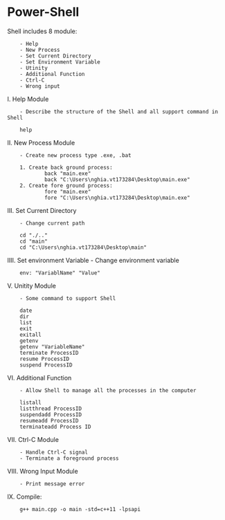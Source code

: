 # Power-Shell

Shell includes 8 module:

        - Help
        - New Process
        - Set Current Directory
        - Set Environment Variable
        - Utinity
        - Additional Function
        - Ctrl-C
        - Wrong input
      
I. Help Module

        - Describe the structure of the Shell and all support command in Shell

        help
II. New Process Module

        - Create new process type .exe, .bat

        1. Create back ground process:
                back "main.exe"
                back "C:\Users\nghia.vt173284\Desktop\main.exe"
        2. Create fore ground process:
                fore "main.exe"
                fore "C:\Users\nghia.vt173284\Desktop\main.exe"

III. Set Current Directory

        - Change current path

        cd "./.."
        cd "main"
        cd "C:\Users\nghia.vt173284\Desktop\main"
IIII. Set environment Variable
        - Change environment variable

        env: "VariablName" "Value"
V. Unitity Module

        - Some command to support Shell

        date
        dir
        list
        exit
        exitall
        getenv
        getenv "VariableName"
        terminate ProcessID
        resume ProcessID
        suspend ProcessID
VI. Additional Function

        - Allow Shell to manage all the processes in the computer
        
        listall
        listthread ProcessID
        suspendadd ProcessID
        resumeadd ProcessID
        terminateadd Process ID

VII. Ctrl-C Module

        - Handle Ctrl-C signal
        - Terminate a foreground process
        
VIII. Wrong Input Module

        - Print message error

IX. Compile: 
        
        g++ main.cpp -o main -std=c++11 -lpsapi

